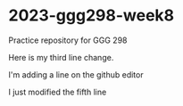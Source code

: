 # 2023-ggg298-week8
Practice repository for GGG 298

Here is my third line change.

I'm adding a line on the github editor

I just modified the fifth line
